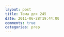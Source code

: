 ```yaml
---
layout: post
title: Темы для 245
date: 2011-06-28T19:44:00
comments: true
categories: prep
---
```


